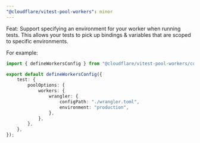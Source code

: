 ```yaml
---
"@cloudflare/vitest-pool-workers": minor
---
```


Feat: Support specifying an environment for your worker when running tests. This allows your tests to pick up bindings & variables that are scoped to specific environments.

For example:

```ts
import { defineWorkersConfig } from "@cloudflare/vitest-pool-workers/config";

export default defineWorkersConfig({
	test: {
		poolOptions: {
			workers: {
				wrangler: {
					configPath: "./wrangler.toml",
					environment: "production",
				},
			},
		},
	},
});
```
